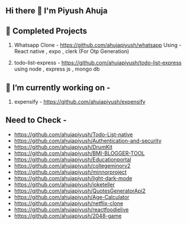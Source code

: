 ## Hi there 👋 I'm Piyush Ahuja 

<!--
**ahujapiyush/ahujapiyush** is a ✨ _special_ ✨ repository because its `README.md` (this file) appears on your GitHub profile.

Here are some ideas to get you started:

- 🔭 I’m currently working on ...
- 🌱 I’m currently learning ...
- 👯 I’m looking to collaborate on ...
- 🤔 I’m looking for help with ...
- 💬 Ask me about ...
- 📫 How to reach me: ...
- 😄 Pronouns: ...
- ⚡ Fun fact: ...
-->

## 🥳 Completed Projects
1) Whatsapp Clone - https://github.com/ahujapiyush/whatsapp
Using - React native , expo , clerk (For Otp Generation)

2) todo-list-express - https://github.com/ahujapiyush/todo-list-express
using node , express js ,  mongo db

## 🔭 I’m currently working on -
1) expensify - https://github.com/ahujapiyush/expensify

## Need to Check -
- https://github.com/ahujapiyush/Todo-List-native
- https://github.com/ahujapiyush/Authentication-and-security
- https://github.com/ahujapiyush/DrumKit
- https://github.com/ahujapiyush/BMI-BLOGGER-TOOL
- https://github.com/ahujapiyush/Educationportal
- https://github.com/ahujapiyush/collegeminorv2
- https://github.com/ahujapiyush/minnorproject
- https://github.com/ahujapiyush/light-dark-mode
- https://github.com/ahujapiyush/joketeller
- https://github.com/ahujapiyush/QuotesGeneratorApi2
- https://github.com/ahujapiyush/Age-Calculator
- https://github.com/ahujapiyush/netflix-clone
- https://github.com/ahujapiyush/reactfoodielive
- https://github.com/ahujapiyush/2048-game
